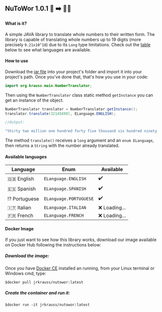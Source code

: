 ## NuToWor 1.0.1 :1234: :arrow_right: :bust_in_silhouette::speech_balloon:

#### What is it?

A simple JAVA library to translate whole numbers to their written form. The library is capable of translating whole numbers up to 19 digits (more precisely `9.21x10^18`) due to its `Long` type limitations. Check out the [table](#available-languages) below to see what languages are available.

#### How to use 

Download the [jar file](lib/) into your project's folder and import it into your project's path.
Once you've done that, that's how you use in your code:

```java
import org.krauss.main.NumberTranslator;
```

Then using the `NumberTranslator` class static method `getInstance` you can get an instance of the object.

```java
NumberTranslator translator = NumberTranslator.getInstance();
translator.translate(32145698l, ELanguage.ENGLISH);

//Output:

"thirty two million one hundred forty five thousand six hundred ninety eight" 
```

The method `translate()` receives a `long` argument and an `enum ELanguage`, then returns a `String` with the number already translated. 

#### Available languages

| Language | Enum | Available |
| -------- | -----| --------- |
| :gb: English | `ELanguage.ENGLISH` | :heavy_check_mark: | 
| :es: Spanish | `ELanguage.SPANISH` | :heavy_check_mark: |
| :interrobang: Portuguese | `ELanguage.PORTUGUESE` | :heavy_check_mark: |
| :it: Italian | `ELanguage.ITALIAN` | :x: Loading... |
| :fr: French | `ELanguage.FRENCH` | :x: Loading... |

#### Docker Image

If you just want to see how this library works, download our image available on Docker Hub following the instructions below:

##### Download the image:

Once you have [Docker CE](https://docs.docker.com/) installed an running, from your Linux terminal or Windows cmd, type:  

```shell
$docker pull jrkrauss/nutowor:latest
```

##### Create the container and run it:

```shell
$docker run -it jrkrauss/nutowor:latest
```



